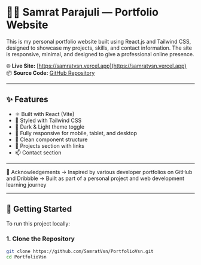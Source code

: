 # 👨‍💻 Samrat Parajuli — Portfolio Website

This is my personal portfolio website built using React.js and Tailwind CSS, designed to showcase my projects, skills, and contact information. The site is responsive, minimal, and designed to give a professional online presence.

🌐 **Live Site:** [https://samratvsn.vercel.app](https://samratvsn.vercel.app)  
📦 **Source Code:** [GitHub Repository](https://github.com/SamratVsn/PortfolioVsn)

---

## ✨ Features

- ⚛️ Built with React (Vite)
- 💨 Styled with Tailwind CSS
- 🌙 Dark & Light theme toggle
- 📱 Fully responsive for mobile, tablet, and desktop
- 🧱 Clean component structure
- 📂 Projects section with links
- 📫 Contact section

---
🙏 Acknowledgements
-> Inspired by various developer portfolios on GitHub and Dribbble
-> Built as part of a personal project and web development learning journey

---

## 🚀 Getting Started

To run this project locally:

### 1. Clone the Repository

```bash
git clone https://github.com/SamratVsn/PortfolioVsn.git
cd PortfolioVsn
